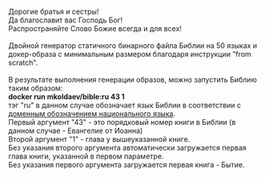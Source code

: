 Дорогие братья и сестры!<br>
Да благославит вас Господь Бог!<br>
Распространяйте Слово Божие всегда и для всех!<br>
<br>
Двойной генератор статичного бинарного файла Библии на 50 языках и докер-образа с минимальным размером благодаря инструкции "from scratch".
<br><br>
В результате выполнения генерации образов, можно запустить Библию таким образом:<br>
**docker run mkoldaev/bible:ru 43 1**
<br>тэг "ru" в данном случае обозначает язык Библии в соответствии с [доменным обозначением национального языка](https://en.wikipedia.org/wiki/List_of_ISO_639-1_codes "доменным обозначением национального языка").
<br>Первый аргумент "43" - это порядковый номер книги в Библии (в данном случае - Евангелие от Иоанна)
<br>Второй аргумент "1" - глава у вышеуказанной книге.
<br>Без указания второго аргумента автоматически загружается первая глава книги, указанной в первом параметре.
<br>Без указания первого аргумента загружается первая книга - Бытие.
